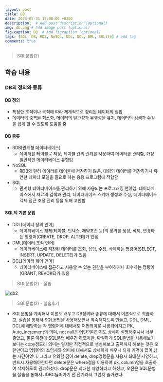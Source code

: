 ```yaml
---
layout: post
title: DB
date: 2023-05-31 17:00:00 +0300
description:  # Add post description (optional)
img: db.png # Add image post (optional)
fig-caption: DB  # Add figcaption (optional)
tags: [SQL, DB, RDB, NoSQL, DDL, DCL, DML, SQLite] # add tag
comments: true
---
```


>SQL문법(2)

## 학습 내용

### DB의 정의와 종류

#### DB 정의

* 특정한 조직이나 목적에 따라 체계적으로 정리된 데이터의 집합
* 데이터의 중복을 최소화, 데이터의 일관성과 무결성을 유지, 데이터의 검색과 수정을 쉽게 할 수 있도록 도움을 줌

#### DB 종류

* RDB[관계형 데이터베이스]
  * 데이터를 테이블로 저장, 테이블 간의 관계를 사용하여 데이터를 관리함, 가장 일반적인 데이터베이스 유형임
* NoSQL
  * RDB와 달리 데이터를 테이블에 저장하지 않음, 대량의 데이터를 저장하거나 유연한 데이터 모델을 필요로 하는  응용 프로그램에 적합함
* SQL
  * 관계형 데이터베이스를 관리하기 위해 사용되는 프로그래밍 언어임, 데이터베이스에서 자료의 검색과 관리, 데이터베이스 스키마 생성과 수정, 데이터베이스 객체 접근 조정 관리 등을 위해 고안함

#### SQL의 기본 문법

* DDL[데이터 정의 언어]
  * 데이터베이스 개체(테이블, 인덱스, 제약조건 등)의 정의를 생성, 삭제, 변경하는 명령어(CREATE, DROP, ALTER)가 있음
* DML[데이터 조작 언어]
  * 데이터베이스에 저장된 데이터를 조회, 삽입, 수정, 삭제하는 명령어(SELECT, INSERT, UPDATE, DELETE)가 있음
* DCL[데이터 제어 언어]
  * 데이터베이스에 접근하고 사용할 수 있는 권한을 부여하거나 회수하는 명령어(GRANT, REVOKE)가 있음

>SQL문법(2) - 실습

![db2]({{site.baseurl}}/assets/img/db2.png)

>SQL문법(2) - 실습후기

* SQL문법을 계속해서 이론도 배우고 DB정의와 종류에 대해서 이론적으로 학습하고, 실습을 통해서 SQL문법을 사용해보면서 익숙해지도록 만들고, DDL, DML, DCL에 해당하는 각 명령어에 대해서도 어떤의미로 사용되어지고 PK, Auto_Increment의 의미, not null은 어떤의미인지도 상세히 설명해주셔서 너무 좋았고, 물론 이전에 SQL문법 배우긴 하였지만, 확실하게 SQL문법을 사용해보기 보다는 copy정도라 의미는 알지만 직접적으로 생성해보고 출력까지 해보는 것은 오랜만이고 명령어의 쓰임새와 의미에 대해서도 상세하게 배우니 되게 기억에 많이 남는 시간이었다. 그리고 유의할 점이 delete, drop명령문을 사용시 최대한 지양하고, 반드시 사용해야한다면 delete문은 where절을 이용하여 pk, column명을 호출하여 삭제하도록 권고하셨다. drop문은 최대한 지양하라고 하셨고, 오전은 SQL문법을 실습을 통해서 JDBC들어가기 전 단계라서 그런지 즐거웠다.